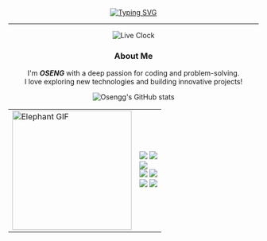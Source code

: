 <div align="center">
  <a href="https://git.io/typing-svg">
    <img src="https://readme-typing-svg.demolab.com?font=Fira+Code&pause=1000&color=E6F73D&center=true&width=435&lines=Hello+my+friend!;Are+you+currently+gabut!!;stressed?;Just,+give+me+dollars;Then+you+will+soon+be+at+peace!;Don't+forget+to+eat!" alt="Typing SVG"/>
  </a>

---

![Live Clock](https://realtime-clock.oseng-fcc.workers.dev?t=b7da99)

### About Me
I'm _**OSENG**_ with a deep passion for coding and problem-solving.<br> I love exploring new technologies and building innovative projects!

![Osengg's GitHub stats](https://github-readme-stats.vercel.app/api?username=Osengg&show_icons=true&theme=radical)

<table>
  <tr>
    <td>
      <img src="https://media3.giphy.com/media/v1.Y2lkPTc5MGI3NjExeWFmc2ZuMjlqbTI2d2JlYWt0dmlnd3ZzbGhzbGNqajh3b2tnbGljNCZlcD12MV9pbnRlcm5hbF9naWZfYnlfaWQmY3Q9Zw/Dh5q0sShxgp13DwrvG/giphy.gif" width="240" alt="Elephant GIF"/>
    </td>
    <td>
      <img src="https://img.shields.io/badge/-HTML5-E34F26?style=for-the-badge&logo=html5&logoColor=white"/>
      <img src="https://img.shields.io/badge/-CSS3-1572B6?style=for-the-badge&logo=css3"/><br>
      <img src="https://img.shields.io/badge/-JavaScript-F7DF1E?style=for-the-badge&logo=javascript&logoColor=black"/><br>
      <img src="https://img.shields.io/badge/-Python-3776AB?style=for-the-badge&logo=python&logoColor=white"/>
      <img src="https://img.shields.io/badge/-PHP-777BB4?style=for-the-badge&logo=php&logoColor=white"/><br>
      <img src="https://img.shields.io/badge/-Node.js-339933?style=for-the-badge&logo=node.js&logoColor=white"/>
      <img src="https://img.shields.io/badge/-Git-F05032?style=for-the-badge&logo=git&logoColor=white"/>
    </td>
  </tr>
</table>

</div>
